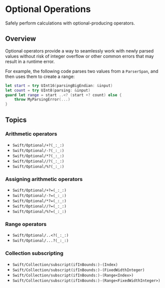 # Optional Operations

Safely perform calculations with optional-producing operators.

## Overview

Optional operators provide a way to seamlessly work with newly parsed
values without risk of integer overflow or other common errors that
may result in a runtime error.

For example, the following code parses two values from a ``ParserSpan``,
and then uses them to create a range:

```swift
let start = try UInt16(parsingBigEndian: &input)
let count = try UInt8(parsing: &input)
guard let range = start ..<? (start +? count) else {
    throw MyParsingError(...)
}
```

## Topics

### Arithmetic operators

- ``Swift/Optional/+?(_:_:)``
- ``Swift/Optional/-?(_:_:)``
- ``Swift/Optional/*?(_:_:)``
- ``Swift/Optional//?(_:_:)``
- ``Swift/Optional/%?(_:_:)``

### Assigning arithmetic operators

- ``Swift/Optional/+?=(_:_:)``
- ``Swift/Optional/-?=(_:_:)``
- ``Swift/Optional/*?=(_:_:)``
- ``Swift/Optional//?=(_:_:)``
- ``Swift/Optional/%?=(_:_:)``

### Range operators

- ``Swift/Optional/..<?(_:_:)``
- ``Swift/Optional/...?(_:_:)``

### Collection subscripting

- ``Swift/Collection/subscript(ifInBounds:)-(Index)``
- ``Swift/Collection/subscript(ifInBounds:)-(FixedWidthInteger)``
- ``Swift/Collection/subscript(ifInBounds:)-(Range<Index>)``
- ``Swift/Collection/subscript(ifInBounds:)-(Range<FixedWidthInteger>)``

